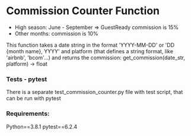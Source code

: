 # Commission Counter Function

- High season: June - September => GuestReady commission is 15%
- Other months: commission is 10%

This function takes a date string in the format 'YYYY-MM-DD' or 'DD {month name}, YYYY' and platform (that defines a string format, like 'airbnb', 'bcom'...) and returns the commission:
get_commission(date_str, platform) -> float

### Tests - pytest

There is a separate test_commission_counter.py file with test script, that can be run with pytest

### Requirements:

Python==3.8.1
pytest==6.2.4
